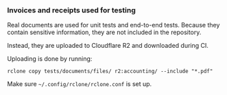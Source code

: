 ### Invoices and receipts used for testing

Real documents are used for unit tests and end-to-end tests. Because they
contain sensitive information, they are not included in the repository.

Instead, they are uploaded to Cloudflare R2 and downloaded during CI.

Uploading is done by running:

```
rclone copy tests/documents/files/ r2:accounting/ --include "*.pdf"
```

Make sure `~/.config/rclone/rclone.conf` is set up.

